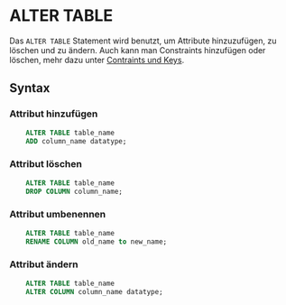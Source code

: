 # ALTER TABLE

<show-structure depth="2" />

Das `ALTER TABLE` Statement wird benutzt, um Attribute hinzuzufügen, zu löschen und zu ändern. Auch kann man Constraints hinzufügen oder löschen,
mehr dazu unter [Contraints und Keys](Beschraenkungen-und-Keys.md).

## Syntax

### Attribut hinzufügen

```SQL
    ALTER TABLE table_name
    ADD column_name datatype;
```

### Attribut löschen

```SQL
    ALTER TABLE table_name
    DROP COLUMN column_name;
```

### Attribut umbenennen

```SQL
    ALTER TABLE table_name
    RENAME COLUMN old_name to new_name;
```

### Attribut ändern

```SQL
    ALTER TABLE table_name
    ALTER COLUMN column_name datatype;
```